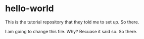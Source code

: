 # hello-world
This is the tutorial repository that they told me to set up. So there. 

I am going to change this file. Why? Becuase it said so. So there.

